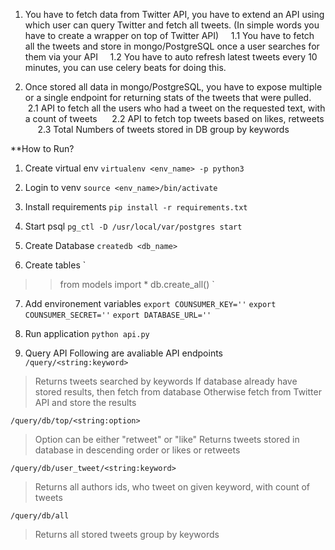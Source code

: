 1. You have to fetch data from Twitter API, you have to extend an API using which user can query Twitter and fetch all tweets.
(In simple words you have to create a wrapper on top of Twitter API)
    1.1 You have to fetch all the tweets and store in mongo/PostgreSQL once a user searches for them via your API
    1.2 You have to auto refresh latest tweets every 10 minutes, you can use celery beats for doing this.

2. Once stored all data in mongo/PostgreSQL, you have to expose multiple or a single endpoint for returning stats of the tweets
that were pulled.
     2.1 API to fetch all the users who had a tweet on the requested text, with a count of tweets
     2.2 API to fetch top tweets based on likes, retweets
     2.3 Total Numbers of tweets stored in DB group by keywords


**How to Run?
1. Create virtual env
`virtualenv <env_name> -p python3`

2. Login to venv
`source <env_name>/bin/activate`

3. Install requirements
`pip install -r requirements.txt`

4. Start psql
`pg_ctl -D /usr/local/var/postgres start`

5. Create Database
`createdb <db_name>`

6. Create tables
`
>> from models import *
>> db.create_all()
`

7. Add environement variables
`export COUNSUMER_KEY=''`
`export COUNSUMER_SECRET=''`
`export DATABASE_URL=''`

8. Run application
`python api.py`

9. Query API
Following are avaliable API endpoints
`/query/<string:keyword>`
> Returns tweets searched by keywords
> If database already have stored results, then fetch from database
> Otherwise fetch from Twitter API and store the results

`/query/db/top/<string:option>`
> Option can be either "retweet" or "like"
> Returns tweets stored in database in descending order or likes or retweets

`/query/db/user_tweet/<string:keyword>`
> Returns all authors ids, who tweet on given keyword, with count of tweets

`/query/db/all`
> Returns all stored tweets group by keywords
